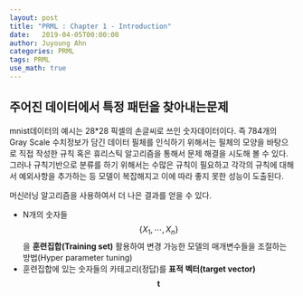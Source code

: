 ```yaml
---
layout: post
title: "PRML : Chapter 1 - Introduction"
date:   2019-04-05T00:00:00
author: Juyoung Ahn
categories: PRML
tags: PRML
use_math: true
---
```


## 주어진 데이터에서 특정 패턴을 찾아내는문제
mnist데이터의 예시는 28*28 픽셀의 손글씨로 쓰인 숫자데이터이다. 즉 784개의 Gray Scale 수치정보가 담긴 데이터
필체를 인식하기 위해서는 필체의 모양을 바탕으로 직접 작성한 규칙 혹은 휴리스틱 알고리즘을 통해서 문제 해결을 시도해 볼 수 있다. 그러나 규칙기반으로 분류를 하기 위해서는 수많은 규칙이 필요하고 각각의 규칙에 대해서 예외사항을 추가하는 등 모델이 복잡해지고 이에 따라 좋지 못한 성능이 도출된다.

머신러닝 알고리즘을 사용하여서 더 나은 결과를 얻을 수 있다.

* N개의 숫자들 $$ \left\{ X_{1}, \cdots, X_{n} \right\} $$ 을 **훈련집합(Training set)** 활용하여 변경 가능한 모델의 매개변수들을 조절하는 방법(Hyper parameter tuning)
* 훈련집합에 있는 숫자들의 카테고리(정답)를 **표적 벡터(target vector)** $$\boldsymbol{t}$$